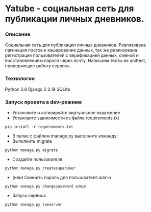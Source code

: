 # Yatube - социальная сеть для публикации личных дневников.

### Описание
Социальная сеть для публикации личных дневников. Реализована пагинация постов и кэширование данных, так же реализована регистрация пользователей с верификацией данных, сменой и восстановлением пароля через почту. Написаны тесты на unittest, проверяющие работу сервиса.
### Технологии
Python 3.8
Django 2.2.19
SQLite
### Запуск проекта в dev-режиме
- Установите и активируйте виртуальное окружение
- Установите зависимости из файла requirements.txt
```
pip install -r requirements.txt
``` 
- В папке с файлом manage.py выполните команду:
- Выполнить migrate
```
python manage.py migrate
```
- Создайте пользователя
```
python manage.py createsuperuser
```
- (или) Сменить пароль для пользователя admin
```
python manage.py changepassword admin
```
- Запуск сервиса
```
python manage.py runserver
```
